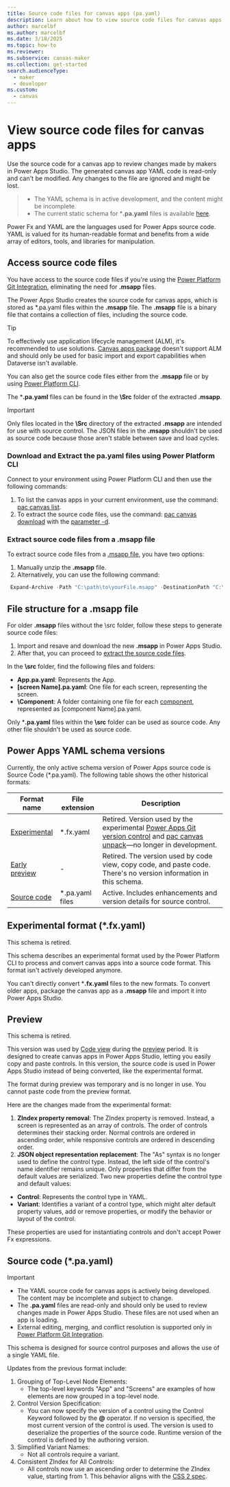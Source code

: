 ```yaml
---
title: Source code files for canvas apps (pa.yaml)
description: Learn about how to view source code files for canvas apps.
author: marcelbf
ms.author: marcelbf
ms.date: 3/18/2025
ms.topic: how-to
ms.reviewer: 
ms.subservice: canvas-maker
ms.collection: get-started
search.audienceType: 
  - maker  
  - developer
ms.custom:
  - canvas  
---
```


# View source code files for canvas apps

Use the source code for a canvas app to review changes made by makers in Power Apps Studio. The generated canvas app YAML code is read-only and can't be modified. Any changes to the file are ignored and might be lost.

> - The YAML schema is in active development, and the content might be incomplete.
> - The current static schema for ***.pa.yaml** files is available [here](https://raw.githubusercontent.com/microsoft/PowerApps-Tooling/refs/heads/master/schemas/pa-yaml/v3.0/pa.schema.yaml).

Power Fx and YAML are the languages used for Power Apps source code. YAML is valued for its human-readable format and benefits from a wide array of editors, tools, and libraries for manipulation.

## Access source code files

You have access to the source code files if you're using the [Power Platform Git Integration](/power-platform/alm/git-integration/overview), eliminating the need for **.msapp** files.

The Power Apps Studio creates the source code for canvas apps, which is stored as *.pa.yaml files within the **.msapp** file. The **.msapp** file is a binary file that contains a collection of files, including the source code.

> [!TIP]
> To effectively use application lifecycle management (ALM), it's recommended to use solutions. [Canvas apps package](export-import-app-package.md) doesn't support ALM and should only be used for basic import and export capabilities when Dataverse isn't available.

You can also get the source code files either from the **.msapp** file or by using [Power Platform CLI](/power-platform/developer/cli/introduction).

The ***.pa.yaml** files can be found in the **\Src** folder of the extracted **.msapp**.

> [!Important]
> Only files located in the **\Src** directory of the extracted **.msapp** are intended for use with source control.
> The JSON files in the **.msapp** shouldn't be used as source code because those aren't stable between save and load cycles.

### Download and Extract the pa.yaml files using Power Platform CLI

Connect to your environment using Power Platform CLI and then use the following commands:

1. To list the canvas apps in your current environment, use the command: [pac canvas list](/power-platform/developer/cli/reference/canvas#pac-canvas-list).
1. To extract the source code files, use the command: [pac canvas download](/power-platform/developer/cli/reference/canvas#pac-canvas-download) with the [parameter -d](/power-platform/developer/cli/reference/canvas#--extract-to-directory--d).


### Extract source code files from a .msapp file

To extract source code files from a [.msapp file](export-import-single-app.md#export-msapp-files-in-power-apps), you have two options:

1. Manually unzip the **.msapp** file.
1. Alternatively, you can use the following command: 

```powershell
 Expand-Archive -Path "C:\path\to\yourFile.msapp" -DestinationPath "C:\path\to\destination"
```

## File structure for a .msapp file

For older **.msapp** files without the \src folder, follow these steps to generate source code files:

1. Import and resave and download the new **.msapp** in Power Apps Studio.
1. After that, you can proceed to [extract the source code files](#extract-source-code-files-from-a-msapp-file).

In the **\src** folder, find the following files and folders:

- **App.pa.yaml**: Represents the App.
- **[screen Name].pa.yaml**: One file for each screen, representing the screen.
- **\Component**: A folder containing one file for each [component](create-component.md#create-an-example-component), represented as [component Name].pa.yaml.

Only ***.pa.yaml** files within the **\src** folder can be used as source code. Any other file shouldn't be used as source code.

## Power Apps YAML schema versions

Currently, the only active schema version of Power Apps source code is Source Code (*.pa.yaml). The following table shows the other historical formats:

|Format name|File extension|Description|
|-----------|-----------|-------|
| [Experimental](power-apps-yaml.md#experimental-format-fxyaml) | *.fx.yaml| Retired. Version used by the experimental [Power Apps Git version control](git-version-control.md) and [pac canvas unpack](/power-platform/developer/cli/reference/canvas#pac-canvas-unpack)—no longer in development.|
| [Early preview](power-apps-yaml.md#early-preview) | -  | Retired. The version used by code view, copy code, and paste code. There's no version information in this schema.|
| [Source code](power-apps-yaml.md#source-code-payaml) | *.pa.yaml files | Active. Includes enhancements and version details for source control. |

## Experimental format (*.fx.yaml)

This schema is retired.

This schema describes an experimental format used by the Power Platform CLI to process and convert canvas apps into a source code format. This format isn't actively developed anymore.

You can't directly convert ***.fx.yaml** files to the new formats. To convert older apps, package the canvas app as a **.msapp** file and import it into Power Apps Studio.

## Preview

This schema is retired.

This version was used by [Code view](code-view.md) during the [preview](working-with-experimental-preview.md#preview) period. It is designed to create canvas apps in Power Apps Studio, letting you easily copy and paste controls. In this version, the source code is used in Power Apps Studio instead of being converted, like the experimental format.

The format during preview was temporary and is no longer in use. You cannot paste code from the preview format.

Here are the changes made from the experimental format:

1. **ZIndex property removal**: The ZIndex property is removed. Instead, a screen is represented as an array of controls. The order of controls determines their stacking order. Normal controls are ordered in ascending order, while responsive controls are ordered in descending order.
1. **JSON object representation replacement**: The "As" syntax is no longer used to define the control type. Instead, the left side of the control's name identifier remains unique. Only properties that differ from the default values are serialized. Two new properties define the control type and default values:

- **Control**: Represents the control type in YAML.
- **Variant**: Identifies a variant of a control type, which might alter default property values, add or remove properties, or modify the behavior or layout of the control.

These properties are used for instantiating controls and don't accept Power Fx expressions.

## Source code (*.pa.yaml)

> [!IMPORTANT]
>
> - The YAML source code for canvas apps is actively being developed. The content may be incomplete and subject to change.
> - The **.pa.yaml** files are read-only and should only be used to review changes made in Power Apps Studio. These files are not used when an app is loading.
> - External editing, merging, and conflict resolution is supported only in [Power Platform Git Integration](/power-platform/alm/git-integration/overview).

This schema is designed for source control purposes and allows the use of a single YAML file.

Updates from the previous format include:

1. Grouping of Top-Level Node Elements:
    - The top-level keywords "App" and "Screens" are examples of how elements are now grouped in a top-level node.
2. Control Version Specification:
    - You can now specify the version of a control using the Control Keyword followed by the **@** operator. If no version is specified, the most current version of the control is used. The version is used to deserialize the properties of the source code. Runtime version of the control is defined by the authoring version.
3. Simplified Variant Names:
    - Not all controls require a variant.
4. Consistent ZIndex for All Controls:
    - All controls now use an ascending order to determine the ZIndex value, starting from 1. This behavior aligns with the [CSS 2 spec](https://drafts.csswg.org/css2/#z-index).
